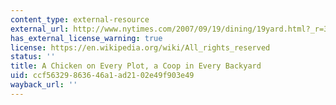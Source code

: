 ```yaml
---
content_type: external-resource
external_url: http://www.nytimes.com/2007/09/19/dining/19yard.html?_r=3&sq=chicken&st=cse&oref=slogin&scp=1&pagewanted=print
has_external_license_warning: true
license: https://en.wikipedia.org/wiki/All_rights_reserved
status: ''
title: A Chicken on Every Plot, a Coop in Every Backyard
uid: ccf56329-8636-46a1-ad21-02e49f903e49
wayback_url: ''
---
```

